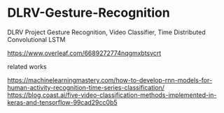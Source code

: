 # DLRV-Gesture-Recognition
DLRV Project Gesture Recognition, Video Classifier, Time Distributed Convolutional LSTM

https://www.overleaf.com/6689272774nqgmxbtsvcrt

related works

https://machinelearningmastery.com/how-to-develop-rnn-models-for-human-activity-recognition-time-series-classification/
https://blog.coast.ai/five-video-classification-methods-implemented-in-keras-and-tensorflow-99cad29cc0b5
